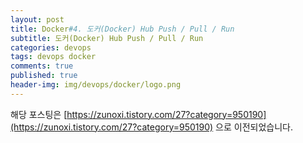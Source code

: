 ```yaml
---
layout: post
title: Docker#4. 도커(Docker) Hub Push / Pull / Run
subtitle: 도커(Docker) Hub Push / Pull / Run
categories: devops
tags: devops docker
comments: true
published: true
header-img: img/devops/docker/logo.png
---
```



해당 포스팅은 [https://zunoxi.tistory.com/27?category=950190](https://zunoxi.tistory.com/27?category=950190) 으로 이전되었습니다.

<!--
이번 포스팅에서는 이전 포스팅에서 만든 도커 이미지를 **Docker Hub** 상에 docker push와 docker pull을 이용하여 **로컬환경에서 개발한 어플리케이션**을 도커 이미지로 로딩함으로써 **서버에서도 구동**이 가능하게끔 해볼예정이다.

<br>

---

> **1\. Docker push 하기**

docker push 이전에 docker hub에 대해 설명해야 할 것 같다. **docker hub**는 gitlab이나 github처럼 코드를 관리하고 공유하는 시스템과 유사하며 **docker이미지를 공유 및 버전 관리**를 하게 해주는 `형상관리 툴 혹은 웹사이트`라고 이해 할 수 있다.

먼저, 필자 로컬에 만들어진 docker 이미지 파일들을 확인한다.

```
> docker images
```

<br>

![그림1](/assets/img/devops/docker/dockerpush/1.png)

<br>

"zunoxi:latest" 라는 이미지 파일을 docker hub에 push 해보려 한다.

<br>

![그림2](/assets/img/devops/docker/dockerpush/2.png)

<br>


Docker push 를 하려면 `Docker Hub의 계정`이 있어야함은 물론이고, 본인의 **Repository가 있어야 push 할 수 있다.** Github을 생각해본다면 올리고 싶은 프로젝트에 대해 git repository 생성이 안되어있는데 올릴수는 없는것과 같다. 필자는 javer 라는 ropository를 만들었고 이곳에 로컬에서 만든 image파일을 push할 예정이다.

먼저 docker hub에 업로드 할 수 있는 권한을 얻기 위해 로컬 터미널 창에 다음과 같은 명령어를 입력한다.

```
> docker login
```

이후 docker hub의 userID, password를 입력한 후, Login suceed가 확인된다면 docker image에 태그를 달아 보자.

\* **Docker image 파일 태그 걸기**

```
> docker tag zunoxi cross9308/javer:zunoxi
```

docker tag \[이미지 명\] \[docker hub id\]/\[repository 명\]:\[태그명\] 이렇게 입력한다. 그리고 터미널창에 $ docker images를 입력하면 cross9308/javer repository에 zunoxi 태그가 걸린 이미지가 확인된다.

**\* Docker image 파일 푸시 하기**

```
> docker push cross9308/javer:zunoxi
```

`docker push \[docker hub id\]/\[repository 명\]:\[태그명\] `

이부분에서 거의 반나절 넘게 해맸다... 자꾸 denied가 떠서...😢 stack overflow를 통해 겨우 해결했다. 정말 아무것도 아니였는데 이런 사소한 부분을 캐치해내지 못하는것이 실력있는 엔지니어와 그렇지 않은 사람을 구분하는 듯해서 마음이 아프다(?)

본인은 이미지 파일을 푸시하고싶은데 왜 안될까 싶은 사람은 아래 주소를 참고.

[https://stackoverflow.com/questions/41984399/denied-requested-access-to-the-resource-is-denied-docker](https://stackoverflow.com/questions/41984399/denied-requested-access-to-the-resource-is-denied-docker)


<br>

![그림3](/assets/img/devops/docker/dockerpush/3.png)

<br>

이렇게 Docker Hub repository 내부에 zunoxi가 정상적으로 업로드 된 것을 알 수 있다. 이제 docker pull을 이용해서 AWS 서버상에서 이미지를 구동해 보려한다.

<br>

> **2\. Docker Pull 하기**

<br>

AWS 서버에 접속하여 커맨드 창에 다음과 같은 명령어를 입력하여 pull 해보려한다.

**(Docker login 역시 마찬가지로 사전에 해줘야 한다!)**

```
> docker pull cross9308/javer:zunoxi
```

docker pull\[docker hub id\]/\[repository 명\]:\[태그명\] 

<br>

![그림4](/assets/img/devops/docker/dockerpush/4.png)

<br>

이렇게 정상적으로 이미지를 당겨왔다.😎

<br>

![그림5](/assets/img/devops/docker/dockerpush/5.png)

<br>

이제 해당 이미지를 실행 시켜보려한다.

<br>

> **3\. Docker image run**

<br>

실행은 다음과 같은 명령어로 간단하게 실행 할 수 있다.

```
$ docker run -p 3000:3000 944f15368886
```

`docker run -p \[호스트의 포트 번호\]:\[컨테이너의 포트 번호\] \[docker imageID\]` 

docker container run의 옵션 중 네트워크 설정에 해당하는 부분이 꽤 많지만, 해당 포스팅에서는 **\-p or --publush** 에 대해서만 다룬다. 위의  예시 처럼 `-p 옵션은 호스트와 컨테이너의 포트를 매핑`시키는것이며, 풀어서 설명하자면 호스트 서버의 3000번 포트로 트래픽요청이 들어오면 이를 컨테이너의 3000번포트로 연결시키는것을 의미한다. 

다른 예로 8080으로 돌아가는 어플리케이션을 컨테이너로 구동시키고 4500:8080 으로 매핑을 하면 호스트의 4500번 포트로 컨테이너의 어플리케이션에 접근 가능하다. (물론 방화벽은 열어줘야한다.)

<br>

추가로 docker run 시 **\-d 옵션**을 사용하면 백그라운드 모드로 실행된다.

<br>

![그림6](/assets/img/devops/docker/dockerpush/6.png)

<br>

![그림7](/assets/img/devops/docker/dockerpush/7.png)

<br>

이렇게 잘 돌아가는 모습을 볼 수 있다. 여기까지 총 4부에 걸쳐 도커의 개념부터 도커를 활용하여 서버에서 프로젝트를 구동하는 과정까지 정리 해봤다. 

<br>

---

※ 앞선 포스팅에서도 언급했지만 react로 개발한 프론트를 운영계에 배포할때는 이런식으로 돌리는것 보다 빌드를 마치고 웹서버와 함께돌리는것이 맞다.(nodejs는 웹서버가 아니니깐) 

따라서 빌드된 react 프로젝트를 nginx나 apache같은 웹서버를 이용하여 도커 이미지를 만드는것이 맞겠지만, 이번 포스팅에서는 최대한 간단하게 진행해보려 포스팅을 작성했었으니 그부분 참고하면 좋을 것 같다.

ps. 혹시라도 과정 중 궁금증이 생기거나 수정해야할 부분이 있다면 언제든지 댓글달아 주세요 🙌🙌🙌

-->
